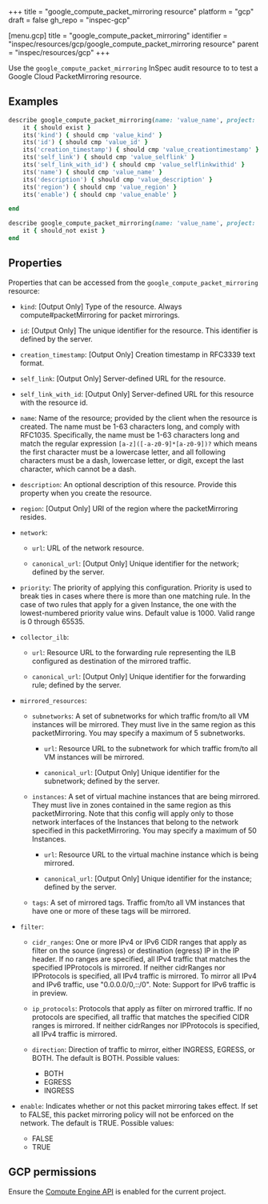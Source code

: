+++
title = "google_compute_packet_mirroring resource"
platform = "gcp"
draft = false
gh_repo = "inspec-gcp"

[menu.gcp]
title = "google_compute_packet_mirroring"
identifier = "inspec/resources/gcp/google_compute_packet_mirroring resource"
parent = "inspec/resources/gcp"
+++

Use the `google_compute_packet_mirroring` InSpec audit resource to to test a Google Cloud PacketMirroring resource.

## Examples

```ruby
describe google_compute_packet_mirroring(name: 'value_name', project: 'chef-gcp-inspec', region: 'value_region') do
	it { should exist }
	its('kind') { should cmp 'value_kind' }
	its('id') { should cmp 'value_id' }
	its('creation_timestamp') { should cmp 'value_creationtimestamp' }
	its('self_link') { should cmp 'value_selflink' }
	its('self_link_with_id') { should cmp 'value_selflinkwithid' }
	its('name') { should cmp 'value_name' }
	its('description') { should cmp 'value_description' }
	its('region') { should cmp 'value_region' }
	its('enable') { should cmp 'value_enable' }

end

describe google_compute_packet_mirroring(name: 'value_name', project: 'chef-gcp-inspec', region: ' value_region') do
	it { should_not exist }
end
```

## Properties

Properties that can be accessed from the `google_compute_packet_mirroring` resource:


  * `kind`: [Output Only] Type of the resource. Always compute#packetMirroring for packet mirrorings.

  * `id`: [Output Only] The unique identifier for the resource. This identifier is defined by the server.

  * `creation_timestamp`: [Output Only] Creation timestamp in RFC3339 text format.

  * `self_link`: [Output Only] Server-defined URL for the resource.

  * `self_link_with_id`: [Output Only] Server-defined URL for this resource with the resource id.

  * `name`: Name of the resource; provided by the client when the resource is created. The name must be 1-63 characters long, and comply with RFC1035. Specifically, the name must be 1-63 characters long and match the regular expression `[a-z]([-a-z0-9]*[a-z0-9])?` which means the first character must be a lowercase letter, and all following characters must be a dash, lowercase letter, or digit, except the last character, which cannot be a dash.

  * `description`: An optional description of this resource. Provide this property when you create the resource.

  * `region`: [Output Only] URI of the region where the packetMirroring resides.

  * `network`:

    * `url`: URL of the network resource.

    * `canonical_url`: [Output Only] Unique identifier for the network; defined by the server.

  * `priority`: The priority of applying this configuration. Priority is used to break ties in cases where there is more than one matching rule. In the case of two rules that apply for a given Instance, the one with the lowest-numbered priority value wins. Default value is 1000. Valid range is 0 through 65535.

  * `collector_ilb`:

    * `url`: Resource URL to the forwarding rule representing the ILB configured as destination of the mirrored traffic.

    * `canonical_url`: [Output Only] Unique identifier for the forwarding rule; defined by the server.

  * `mirrored_resources`:

    * `subnetworks`: A set of subnetworks for which traffic from/to all VM instances will be mirrored. They must live in the same region as this packetMirroring. You may specify a maximum of 5 subnetworks.

      * `url`: Resource URL to the subnetwork for which traffic from/to all VM instances will be mirrored.

      * `canonical_url`: [Output Only] Unique identifier for the subnetwork; defined by the server.

    * `instances`: A set of virtual machine instances that are being mirrored. They must live in zones contained in the same region as this packetMirroring. Note that this config will apply only to those network interfaces of the Instances that belong to the network specified in this packetMirroring. You may specify a maximum of 50 Instances.

      * `url`: Resource URL to the virtual machine instance which is being mirrored.

      * `canonical_url`: [Output Only] Unique identifier for the instance; defined by the server.

    * `tags`: A set of mirrored tags. Traffic from/to all VM instances that have one or more of these tags will be mirrored.

  * `filter`:

    * `cidr_ranges`: One or more IPv4 or IPv6 CIDR ranges that apply as filter on the source (ingress) or destination (egress) IP in the IP header. If no ranges are specified, all IPv4 traffic that matches the specified IPProtocols is mirrored. If neither cidrRanges nor IPProtocols is specified, all IPv4 traffic is mirrored. To mirror all IPv4 and IPv6 traffic, use "0.0.0.0/0,::/0". Note: Support for IPv6 traffic is in preview.

    * `ip_protocols`: Protocols that apply as filter on mirrored traffic. If no protocols are specified, all traffic that matches the specified CIDR ranges is mirrored. If neither cidrRanges nor IPProtocols is specified, all IPv4 traffic is mirrored.

    * `direction`: Direction of traffic to mirror, either INGRESS, EGRESS, or BOTH. The default is BOTH.
    Possible values:
      * BOTH
      * EGRESS
      * INGRESS

  * `enable`: Indicates whether or not this packet mirroring takes effect. If set to FALSE, this packet mirroring policy will not be enforced on the network. The default is TRUE.
  Possible values:
    * FALSE
    * TRUE


## GCP permissions

Ensure the [Compute Engine API](https://console.cloud.google.com/apis/library/compute.googleapis.com/) is enabled for the current project.
